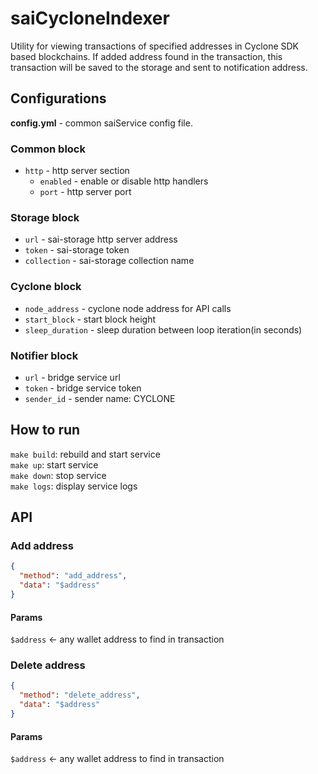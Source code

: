 # saiCycloneIndexer

Utility for viewing transactions of specified addresses in Cyclone SDK based blockchains.
If added address found in the transaction, this transaction will be saved to the storage and sent to notification address.

## Configurations
**config.yml** - common saiService config file.

### Common block
- `http` - http server section
  - `enabled` - enable or disable http handlers
  - `port`    - http server port

### Storage block
- `url` - sai-storage http server address
- `token` - sai-storage token
- `collection` - sai-storage collection name

### Cyclone block
- `node_address` - cyclone node address for API calls
- `start_block` - start block height
- `sleep_duration` - sleep duration between loop iteration(in seconds)

### Notifier block
- `url` - bridge service url
- `token` - bridge service token
- `sender_id` - sender name: CYCLONE

## How to run
`make build`: rebuild and start service  
`make up`: start service  
`make down`: stop service  
`make logs`: display service logs

## API
### Add address
```json lines
{
  "method": "add_address",
  "data": "$address"
}
```
#### Params
`$address` <- any wallet address to find in transaction

### Delete address
```json lines
{
  "method": "delete_address",
  "data": "$address"
}
```
#### Params
`$address` <- any wallet address to find in transaction
